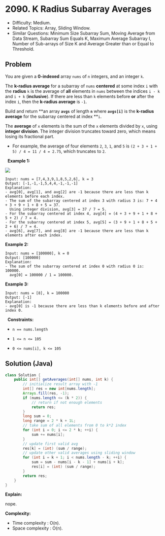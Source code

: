 # 2090. K Radius Subarray Averages

- Difficulty: Medium.
- Related Topics: Array, Sliding Window.
- Similar Questions: Minimum Size Subarray Sum, Moving Average from Data Stream, Subarray Sum Equals K, Maximum Average Subarray I, Number of Sub-arrays of Size K and Average Greater than or Equal to Threshold.

## Problem

You are given a **0-indexed** array ```nums``` of ```n``` integers, and an integer ```k```.

The **k-radius average** for a subarray of ```nums``` **centered** at some index ```i``` with the **radius** ```k``` is the average of **all** elements in ```nums``` between the indices ```i - k``` and ```i + k``` (**inclusive**). If there are less than ```k``` elements before **or** after the index ```i```, then the **k-radius average** is ```-1```.

Build and return **an array **```avgs```** of length **```n```** where **```avgs[i]```** is the **k-radius average** for the subarray centered at index **```i```.

The **average** of ```x``` elements is the sum of the ```x``` elements divided by ```x```, using **integer division**. The integer division truncates toward zero, which means losing its fractional part.


	
- For example, the average of four elements ```2```, ```3```, ```1```, and ```5``` is ```(2 + 3 + 1 + 5) / 4 = 11 / 4 = 2.75```, which truncates to ```2```.


 
**Example 1:**

![](https://assets.leetcode.com/uploads/2021/11/07/eg1.png)

```
Input: nums = [7,4,3,9,1,8,5,2,6], k = 3
Output: [-1,-1,-1,5,4,4,-1,-1,-1]
Explanation:
- avg[0], avg[1], and avg[2] are -1 because there are less than k elements before each index.
- The sum of the subarray centered at index 3 with radius 3 is: 7 + 4 + 3 + 9 + 1 + 8 + 5 = 37.
  Using integer division, avg[3] = 37 / 7 = 5.
- For the subarray centered at index 4, avg[4] = (4 + 3 + 9 + 1 + 8 + 5 + 2) / 7 = 4.
- For the subarray centered at index 5, avg[5] = (3 + 9 + 1 + 8 + 5 + 2 + 6) / 7 = 4.
- avg[6], avg[7], and avg[8] are -1 because there are less than k elements after each index.
```

**Example 2:**

```
Input: nums = [100000], k = 0
Output: [100000]
Explanation:
- The sum of the subarray centered at index 0 with radius 0 is: 100000.
  avg[0] = 100000 / 1 = 100000.
```

**Example 3:**

```
Input: nums = [8], k = 100000
Output: [-1]
Explanation: 
- avg[0] is -1 because there are less than k elements before and after index 0.
```

 
**Constraints:**


	
- ```n == nums.length```
	
- ```1 <= n <= 105```
	
- ```0 <= nums[i], k <= 105```



## Solution (Java)

```java
class Solution {
    public int[] getAverages(int[] nums, int k) {
        // initialize result array with -1
        int[] res = new int[nums.length];
        Arrays.fill(res, -1);
        if (nums.length <= (k * 2)) {
            // return if not enough elements
            return res;
        }
        long sum = 0;
        long range = 2 * k + 1L;
        // take sum of all elements from 0 to k*2 index
        for (int i = 0; i <= 2 * k; ++i) {
            sum += nums[i];
        }
        // update first valid avg
        res[k] = (int) (sum / range);
        // update other valid averages using sliding window
        for (int i = k + 1; i < nums.length - k; ++i) {
            sum = sum - nums[i - k - 1] + nums[i + k];
            res[i] = (int) (sum / range);
        }
        return res;
    }
}
```

**Explain:**

nope.

**Complexity:**

* Time complexity : O(n).
* Space complexity : O(n).
